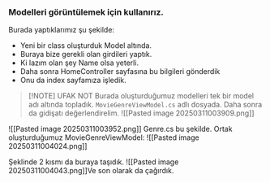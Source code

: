 ### Modelleri görüntülemek için kullanırız. 

Burada yaptıklarımız şu şekilde:
- Yeni bir class oluşturduk Model altında.
- Buraya bize gerekli olan girdileri yaptık.
- Ki lazım olan şey Name olsa yeterli.
- Daha sonra HomeController sayfasına bu bilgileri gönderdik
- Onu da index sayfamıza işledik. 

>[!NOTE] UFAK NOT
>Burada oluşturduğumuz modelleri tek bir model adı altında topladık. `MovieGenreViewModel.cs` adlı dosyada. 
>Daha sonra da gidişatı değerlendirelim. 
>![[Pasted image 20250311003909.png]]

![[Pasted image 20250311003952.png]]
Genre.cs bu şekilde.
Ortak oluşturduğumuz MovieGenreViewModel:
![[Pasted image 20250311004024.png]]

Şeklinde 2 kısmı da buraya taşıdık.
![[Pasted image 20250311004043.png]]Ve son olarak da çağırdık.
